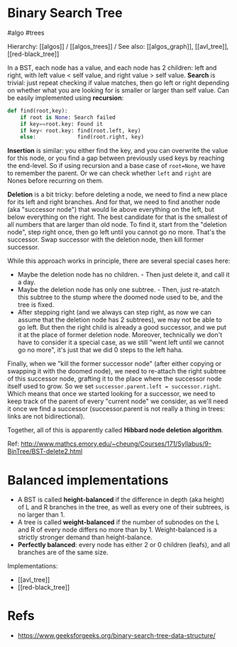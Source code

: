 # Binary Search Tree

#algo #trees

Hierarchy: [[algos]] / [[algos_trees]] /
See also: [[algos_graph]], [[avl_tree]], [[red-black_tree]]

In a BST, each node has a value, and each node has 2 children: left and right, with left value < self value, and right value > self value. **Search** is trivial: just repeat checking if value matches, then go left or right depending on whether what you are looking for is smaller or larger than self value. Can be easily implemented using **recursion**:

```python
def find(root,key):
    if root is None: Search failed
    if key==root.key: Found it
    if key< root.key: find(root.left, key)
    else:             find(root.right, key)
```

**Insertion** is similar: you either find the key, and you can overwrite the value for this node, or you find a gap between previously used keys by reaching the end-level. So if using recursion and a base case of `root=None`, we have to remember the parent. Or we can check whether `left` and `right` are Nones before recurring on them. 

**Deletion** is a bit tricky: before deleting a node, we need to find a new place for its left and right branches. And for that, we need to find another node (aka "successor node") that would lie above everything on the left, but below everything on the right. The best candidate for that is the smallest of all numbers that are larger than old node. To find it, start from the "deletion node", step right once, then go left until you cannot go no more. That's the successor. Swap successor with the deletion node, then kill former successor.

While this approach works in principle, there are several special cases here:
* Maybe the deletion node has no children. - Then just delete it, and call it a day.
* Maybe the deletion node has only one subtree. - Then, just re-atatch this subtree to the stump where the doomed node used to be, and the tree is fixed.
* After stepping right (and we always can step right, as now we can assume that the deletion node has 2 subtrees), we may not be able to go left. But then the right child is already a good successor, and we put it at the place of former deletion node. Moreover, technically we don't have to consider it a special case, as we still "went left until we cannot go no more", it's just that we did 0 steps to the left haha.

Finally,  when we "kill the former successor node" (after either copying or swapping it with the doomed node), we need to re-attach the right subtree of this successor node, grafting it to the place where the successor node itself used to grow. So we set `successor.parent.left = successor.right`. Which means that once we started looking for a successor, we need to keep track of the parent of every "current node" we consider, as we'll need it once we find a successor (successor.parent is not really a thing in trees: links are not bidirectional).

Together, all of this is apparently called **Hibbard node deletion algorithm**.

Ref: http://www.mathcs.emory.edu/~cheung/Courses/171/Syllabus/9-BinTree/BST-delete2.html

# Balanced implementations

* A BST is called **height-balanced** if the difference in depth (aka height) of L and R branches in the tree, as well as every one of their subtrees, is no larger than 1. 
* A tree is called **weight-balanced** if the number of subnodes on the L and R of every node differs no more than by 1. Weight-balanced is a strictly stronger demand than height-balance. 
* **Perfectly balanced**: every node has either 2 or 0 children (leafs), and all branches are of the same size.

Implementations:
* [[avl_tree]]
* [[red-black_tree]]

# Refs

* https://www.geeksforgeeks.org/binary-search-tree-data-structure/